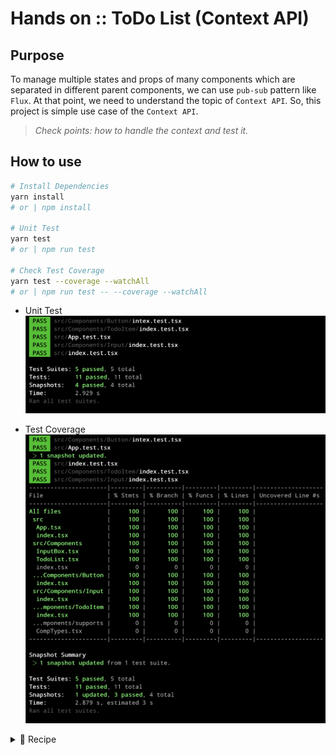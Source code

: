 # Hands on :: ToDo List (Context API)

## Purpose

To manage multiple states and props of many components which are separated in different parent components,
we can use `pub-sub` pattern like `Flux`. At that point, we need to understand the topic of `Context API`. So, this project is simple use case of the `Context API`.

> _Check points: how to handle the context and test it._

## How to use

```bash
# Install Dependencies
yarn install
# or | npm install

# Unit Test
yarn test
# or | npm run test

# Check Test Coverage
yarn test --coverage --watchAll
# or | npm run test -- --coverage --watchAll
```

- Unit Test
  ![jest-unit-test.png](./history/jest-unit-test.png)

- Test Coverage
  ![jest-test-coverage.png](./history/jest-test-coverage.png)

<details>
<summary>🌟 Recipe</summary>

### Init

```bash
npx create-react-app --template typescript hands-on-todo-list-context
```

### Dependency

### Typescript Complier: `tsconfig.json`

- To use absolute pakage path in import sytanx, [set 'baseUrl'.](./tsconfig.json#L3)

#### Prettier Hooking

```bash
yarn add --dev husky lint-staged prettier
```

- `.prettierrc.js`: [basic prettier policy](./.prettierrc.js)
- `package.json`: [add husky hook for uing prettier](./package.json#L5-#L14)

#### CSS & Test

```bash
yarn add styled-components
yarn add --dev @types/styled-components jest-styled-components
```

</details>
